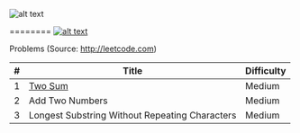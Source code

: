 
![alt text](https://raw.githubusercontent.com/lvncnt/Leetcode-OJ/master/Logo/logo.png "Logo")

========
[![alt text](https://raw.githubusercontent.com/lvncnt/Leetcode-OJ/master/Logo/LeetCodeLogo.png "Leetcode")][0]

Problems (Source: http://leetcode.com) 

| #                 | Title           | Difficulty   
| :-------------:   |-------------    | -----|
| 1                 | [Two Sum][1]               | Medium  
| 2                 | Add Two Numbers         |  Medium  
| 3                 | Longest Substring Without Repeating Characters      |    Medium  

[0]: https://oj.leetcode.com/
[1]: https://oj.leetcode.com/problems/two-sum/




